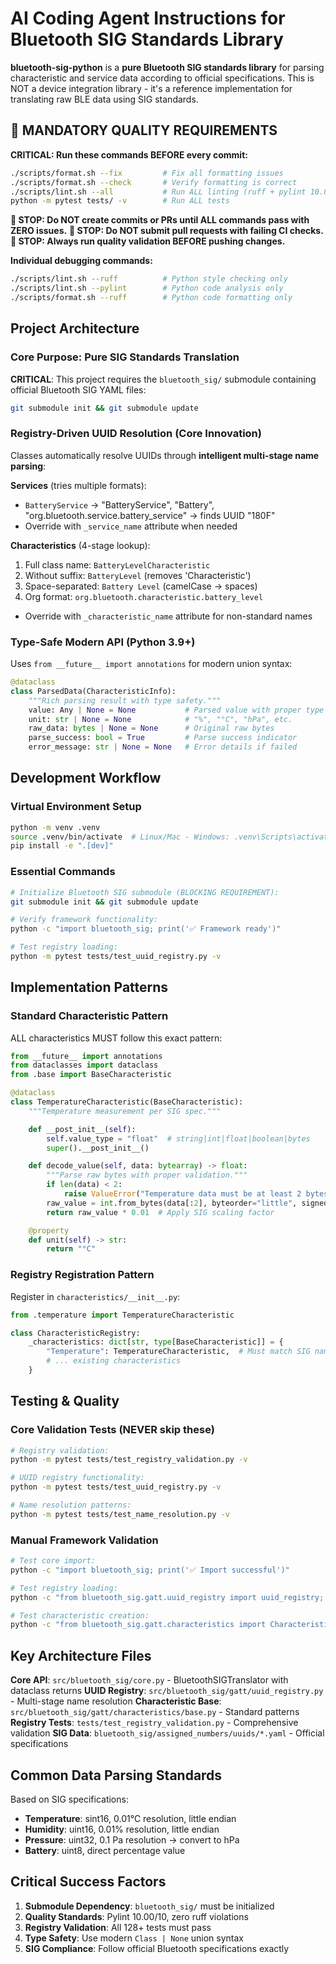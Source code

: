 # AI Coding Agent Instructions for Bluetooth SIG Standards Library

**bluetooth-sig-python** is a **pure Bluetooth SIG standards library** for parsing characteristic and service data according to official specifications. This is NOT a device integration library - it's a reference implementation for translating raw BLE data using SIG standards.

## 🚨 MANDATORY QUALITY REQUIREMENTS

**CRITICAL: Run these commands BEFORE every commit:**

```bash
./scripts/format.sh --fix         # Fix all formatting issues
./scripts/format.sh --check       # Verify formatting is correct
./scripts/lint.sh --all           # Run ALL linting (ruff + pylint 10.00/10)
python -m pytest tests/ -v        # Run ALL tests
```

**🛑 STOP: Do NOT create commits or PRs until ALL commands pass with ZERO issues.**
**🛑 STOP: Do NOT submit pull requests with failing CI checks.**
**🛑 STOP: Always run quality validation BEFORE pushing changes.**

**Individual debugging commands:**
```bash
./scripts/lint.sh --ruff          # Python style checking only
./scripts/lint.sh --pylint        # Python code analysis only
./scripts/format.sh --ruff        # Python code formatting only
```

## Project Architecture

### Core Purpose: Pure SIG Standards Translation

**CRITICAL**: This project requires the `bluetooth_sig/` submodule containing official Bluetooth SIG YAML files:
```bash
git submodule init && git submodule update
```

### Registry-Driven UUID Resolution (Core Innovation)

Classes automatically resolve UUIDs through **intelligent multi-stage name parsing**:

**Services** (tries multiple formats):
- `BatteryService` → "BatteryService", "Battery", "org.bluetooth.service.battery_service" → finds UUID "180F"
- Override with `_service_name` attribute when needed

**Characteristics** (4-stage lookup):
1. Full class name: `BatteryLevelCharacteristic`
2. Without suffix: `BatteryLevel` (removes 'Characteristic')
3. Space-separated: `Battery Level` (camelCase → spaces)
4. Org format: `org.bluetooth.characteristic.battery_level`
- Override with `_characteristic_name` attribute for non-standard names

### Type-Safe Modern API (Python 3.9+)

Uses `from __future__ import annotations` for modern union syntax:

```python
@dataclass
class ParsedData(CharacteristicInfo):
    """Rich parsing result with type safety."""
    value: Any | None = None           # Parsed value with proper type
    unit: str | None = None            # "%", "°C", "hPa", etc.
    raw_data: bytes | None = None      # Original raw bytes
    parse_success: bool = True         # Parse success indicator
    error_message: str | None = None   # Error details if failed
```

## Development Workflow

### Virtual Environment Setup
```bash
python -m venv .venv
source .venv/bin/activate  # Linux/Mac - Windows: .venv\Scripts\activate
pip install -e ".[dev]"
```

### Essential Commands
```bash
# Initialize Bluetooth SIG submodule (BLOCKING REQUIREMENT):
git submodule init && git submodule update

# Verify framework functionality:
python -c "import bluetooth_sig; print('✅ Framework ready')"

# Test registry loading:
python -m pytest tests/test_uuid_registry.py -v
```

## Implementation Patterns

### Standard Characteristic Pattern

ALL characteristics MUST follow this exact pattern:

```python
from __future__ import annotations
from dataclasses import dataclass
from .base import BaseCharacteristic

@dataclass
class TemperatureCharacteristic(BaseCharacteristic):
    """Temperature measurement per SIG spec."""

    def __post_init__(self):
        self.value_type = "float"  # string|int|float|boolean|bytes
        super().__post_init__()

    def decode_value(self, data: bytearray) -> float:
        """Parse raw bytes with proper validation."""
        if len(data) < 2:
            raise ValueError("Temperature data must be at least 2 bytes")
        raw_value = int.from_bytes(data[:2], byteorder="little", signed=True)
        return raw_value * 0.01  # Apply SIG scaling factor

    @property
    def unit(self) -> str:
        return "°C"
```

### Registry Registration Pattern

Register in `characteristics/__init__.py`:
```python
from .temperature import TemperatureCharacteristic

class CharacteristicRegistry:
    _characteristics: dict[str, type[BaseCharacteristic]] = {
        "Temperature": TemperatureCharacteristic,  # Must match SIG name
        # ... existing characteristics
    }
```

## Testing & Quality

### Core Validation Tests (NEVER skip these)
```bash
# Registry validation:
python -m pytest tests/test_registry_validation.py -v

# UUID registry functionality:
python -m pytest tests/test_uuid_registry.py -v

# Name resolution patterns:
python -m pytest tests/test_name_resolution.py -v
```

### Manual Framework Validation
```bash
# Test core import:
python -c "import bluetooth_sig; print('✅ Import successful')"

# Test registry loading:
python -c "from bluetooth_sig.gatt.uuid_registry import uuid_registry; print(f'✅ Registry loaded with {len(uuid_registry._characteristics)} characteristics')"

# Test characteristic creation:
python -c "from bluetooth_sig.gatt.characteristics import CharacteristicRegistry; char = CharacteristicRegistry.create_characteristic('2A19', set()); print(f'✅ Created: {char.__class__.__name__}')"
```

## Key Architecture Files

**Core API**: `src/bluetooth_sig/core.py` - BluetoothSIGTranslator with dataclass returns
**UUID Registry**: `src/bluetooth_sig/gatt/uuid_registry.py` - Multi-stage name resolution
**Characteristic Base**: `src/bluetooth_sig/gatt/characteristics/base.py` - Standard patterns
**Registry Tests**: `tests/test_registry_validation.py` - Comprehensive validation
**SIG Data**: `bluetooth_sig/assigned_numbers/uuids/*.yaml` - Official specifications

## Common Data Parsing Standards

Based on SIG specifications:
- **Temperature**: sint16, 0.01°C resolution, little endian
- **Humidity**: uint16, 0.01% resolution, little endian
- **Pressure**: uint32, 0.1 Pa resolution → convert to hPa
- **Battery**: uint8, direct percentage value

## Critical Success Factors

1. **Submodule Dependency**: `bluetooth_sig/` must be initialized
2. **Quality Standards**: Pylint 10.00/10, zero ruff violations
3. **Registry Validation**: All 128+ tests must pass
4. **Type Safety**: Use modern `Class | None` union syntax
5. **SIG Compliance**: Follow official Bluetooth specifications exactly
